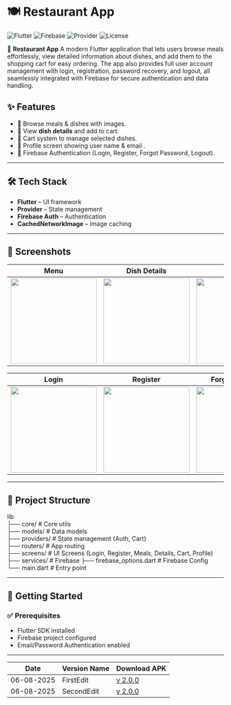 
# 🍽️ Restaurant App  

![Flutter](https://img.shields.io/badge/Flutter-3.x-blue?logo=flutter)
![Firebase](https://img.shields.io/badge/Firebase-Auth-yellow?logo=firebase)
![Provider](https://img.shields.io/badge/Provider-State%20Management-green)
![License](https://img.shields.io/badge/License-MIT-lightgrey)

🚀 **Restaurant App** A modern Flutter application that lets users browse meals effortlessly, view detailed information about dishes, and add them to the shopping cart for easy ordering.
The app also provides full user account management with login, registration, password recovery, and logout, all seamlessly integrated with Firebase for secure authentication and data handling.






## ✨ Features
- 🥘 Browse meals & dishes with images.
- 📄 View **dish details** and add to cart.
- 🛒 Cart system to manage selected dishes.
- 👤 Profile screen showing user name & email .
- 🔐 Firebase Authentication (Login, Register, Forgot Password, Logout).

---

## 🛠️ Tech Stack
- **Flutter** – UI framework  
- **Provider** – State management  
- **Firebase Auth** – Authentication  
- **CachedNetworkImage** – Image caching  

---

## 📸 Screenshots

| Menu | Dish Details | Cart | Profile |
|-------|--------------|------|---------|
| <img src="https://github.com/user-attachments/assets/6fee9d39-84fc-4563-9347-fa2f398061fe" width="200"/> | <img src="https://github.com/user-attachments/assets/ca75621d-3614-459b-b184-57bda506ef47" width="200"/> | <img src="https://github.com/user-attachments/assets/b401a704-b811-4220-bcfb-aadb921804f1" width="200"/> | <img src="https://github.com/user-attachments/assets/9c9d2af2-c24d-4fad-a022-23a8951c2d59" width="200"/> |

| Login | Register | Forget Password | Empty Cart |
|-------|-----------|-----------------|------------|
| <img src="https://github.com/user-attachments/assets/a6c11ac5-6a1b-4784-9053-c1159158026e" width="200"/> | <img src="https://github.com/user-attachments/assets/90196679-57cd-4a46-a01f-0ff995e13944" width="200"/> | <img src="https://github.com/user-attachments/assets/17a5f4a6-251f-4d3c-a80c-747deb1f59be" width="200"/> | <img src="https://github.com/user-attachments/assets/9290a008-29a3-401b-8aad-5ab6e7a024a4" width="200"/> |


---

## 📂 Project Structure
lib  
├── core/                            # Core utils  
├── models/                          # Data models  
├── providers/                       # State management (Auth, Cart)  
├── routers/                         # App routing  
├── screens/              # UI Screens (Login, Register, Meals, Details, Cart, Profile)  
├── services/                        # Firebase
├── firebase_options.dart             # Firebase Config  
└── main.dart                         # Entry point  

---
## 🚀 Getting Started

### ✅ Prerequisites
- Flutter SDK installed  
- Firebase project configured  
- Email/Password Authentication enabled  

<!-- ### 📥 Installation
```bash
git clone https://github.com/NOURHAN02/Restaurant-app-.git
cd restaurant_app
flutter pub get
flutter run -->

---

| Date       | Version Name | Download APK |
|------------|--------------|--------------|
| 06-08-2025 | FirstEdit | [v 2.0.0](https://example.com/app.apk) |
| 06-08-2025 | SecondEdit | [v 2.0.0](https://example.com/app.apk) |

